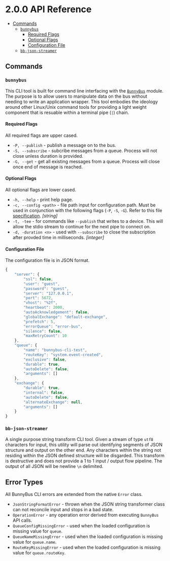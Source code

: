 # 2.0.0 API Reference

<!-- START doctoc generated TOC please keep comment here to allow auto update -->
<!-- DON'T EDIT THIS SECTION, INSTEAD RE-RUN doctoc TO UPDATE -->


- [Commands](#commands)
  - [`bunnybus`](#bunnybus)
    - [Required Flags](#required-flags)
    - [Optional Flags](#optional-flags)
    - [Configuration File](#configuration-file)
  - [`bb-json-streamer`](#bb-json-streamer)

<!-- END doctoc generated TOC please keep comment here to allow auto update -->

## Commands

### `bunnybus`

This CLI tool is built for command line interfacing with the [`BunnyBus`](https://github.com/xogroup/bunnybus) module.  The purpose is to allow users to manipulate data on the bus without needing to write an application wrapper.  This tool embodies the ideology around other Linux/Unix command tools for providing a light weight component that is resuable within a terminal pipe (`|`) chain.

#### Required Flags

All required flags are upper cased.

- `-P, --publish` - publish a message on to the bus.
- `-S, --subscribe` - subcribe messages from a queue.  Process will not close unless duration is provided.
- `-G, --get` - get all existing messages from a queue.  Process will close once end of message is reached.

#### Optional Flags

All optional flags are lower cased.

- `-h, --help` - print help page.
- `-c, --config <path>` - file path input for configuration path.  Must be used in conjunction with the following flags (`-P`, `-S`, `-G`).  Refer to this file [specification](#configuration-file). *[string]*
- `-t, -tee` - for commands like `--publish` that writes to a device.  This will allow the stdio stream to continue for the next pipe to connect on.
- `-d, -duration <n>` - used with `--subscribe` to close the subscription after provded time in milliseconds.  *[integer]*

#### Configuration File

The configuration file is in JSON format.

```Javascript
{
    "server": {
        "ssl": false,
        "user": "guest",
        "password": "guest",
        "server": "127.0.0.1",
        "port": 5672,
        "vhost": "%2f",
        "heartbeat": 2000,
        "autoAcknowledgement": false,
        "globalExchange": "default-exchange",
        "prefetch": 5,
        "errorQueue": "error-bus",
        "silence": false,
        "maxRetryCount": 10
    },
    "queue": {
        "name": "bunnybus-cli-test",
        "routeKey": "system.event-created",
        "exclusive": false,
        "durable": true,
        "autoDelete": false,
        "arguments": []
    },
    "exchange": {
        "durable": true,
        "internal": false,
        "autoDelete": false,
        "alternateExchange": null,
        "arguments": []
    }
}
```

### `bb-json-streamer`

A single purpose string transform CLI tool.  Given a stream of type `utf8` characters for input, this utility will parse out identifying segments of JSON structure and output on the other end.  Any characters within the string not residing within the JSON defined structure will be disgarded.  This transform is destructive and does not provide a 1 to 1 input / output flow pipeline.  The output of all JSON will be newline `\n` delimited.

## Error Types

All BunnyBus CLI errors are extended from the native `Error` class.

- `JsonStringFormatError` - thrown when the JSON string transformer class can not reconcile input and stops in a bad state.
- `OperationError` - any operation error derived from executing `BunnyBus` API calls.
- `QueueConfigMissingError` - used when the loaded configuration is missing value for `queue`.
- `QueueNameMissingError` - used when the loaded configuration is missing value for `queue.name`.
- `RouteKeyMissingError` - used when the loaded configuration is missing value for `queue.routeKey`.
